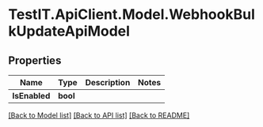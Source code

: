 # TestIT.ApiClient.Model.WebhookBulkUpdateApiModel

## Properties

Name | Type | Description | Notes
------------ | ------------- | ------------- | -------------
**IsEnabled** | **bool** |  | 

[[Back to Model list]](../README.md#documentation-for-models) [[Back to API list]](../README.md#documentation-for-api-endpoints) [[Back to README]](../README.md)

